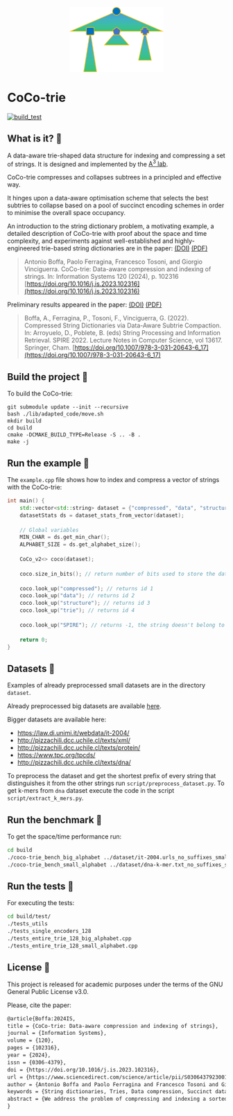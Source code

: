 <p align="center">
  <img src="https://github.com/aboffa/CoCo-trie/blob/main/static/coco-logo.png" height=150  alt="CoCo-trie logo"/>
</p>

# CoCo-trie

[![build_test](https://github.com/aboffa/CoCo-trie/actions/workflows/build_test.yml/badge.svg)](https://github.com/aboffa/CoCo-trie/actions/workflows/build_test.yml)

## What is it? 📣

A data-aware trie-shaped data structure for indexing and compressing a set of strings. It is designed and implemented by the [A<sup>3</sup> lab](http://acube.di.unipi.it/). 

CoCo-trie compresses and collapses subtrees in a principled and effective  way.

It hinges upon a data-aware optimisation scheme that selects the best subtries to collapse based on a pool of succinct encoding schemes in order to minimise the overall space occupancy.

An introduction to the string dictionary problem, a motivating example, a detailed description of CoCo-trie with proof about the space and time complexity, and experiments against well-established and highly-engineered trie-based string dictionaries are in the paper: [(DOI)](https://doi.org/10.1016/j.is.2023.102316) [(PDF)](https://pages.di.unipi.it/boffa/files/IS.pdf)

>  Antonio Boffa, Paolo Ferragina, Francesco Tosoni, and Giorgio Vinciguerra. CoCo-trie: Data-aware compression and indexing of strings.  In: Information Systems 120 (2024), p. 102316 [https://doi.org/10.1016/j.is.2023.102316](https://doi.org/10.1016/j.is.2023.102316)

Preliminary results appeared in the paper: [(DOI)](https://doi.org/10.1007/978-3-031-20643-6_17) [(PDF)](https://pages.di.unipi.it/boffa/files/SPIRE.pdf)

>  Boffa, A., Ferragina, P., Tosoni, F., Vinciguerra, G. (2022). Compressed String Dictionaries via Data-Aware Subtrie Compaction. In: Arroyuelo, D., Poblete, B. (eds) String Processing and Information Retrieval. SPIRE 2022. Lecture Notes in Computer Science, vol 13617. Springer, Cham. [https://doi.org/10.1007/978-3-031-20643-6_17](https://doi.org/10.1007/978-3-031-20643-6_17)

## Build the project 🔧

To build the CoCo-trie:

```
git submodule update --init --recursive
bash ./lib/adapted_code/move.sh
mkdir build
cd build
cmake -DCMAKE_BUILD_TYPE=Release -S .. -B .
make -j
```

## Run the example 🏃

The `example.cpp` file shows how to index and compress a vector of strings with the CoCo-trie:


```c++
int main() {
    std::vector<std::string> dataset = {"compressed", "data", "structure", "trie"};
    datasetStats ds = dataset_stats_from_vector(dataset);

    // Global variables
    MIN_CHAR = ds.get_min_char();
    ALPHABET_SIZE = ds.get_alphabet_size();

    CoCo_v2<> coco(dataset);

    coco.size_in_bits(); // return number of bits used to store the dataset

    coco.look_up("compressed"); // returns id 1
    coco.look_up("data"); // returns id 2
    coco.look_up("structure"); // returns id 3
    coco.look_up("trie"); // returns id 4

    coco.look_up("SPIRE"); // returns -1, the string doesn't belong to the set

    return 0;
}

```

## Datasets 💽
Examples of already preprocessed small datasets are in the directory `dataset`.

Already preprocessed big datasets are available [here](https://drive.google.com/drive/folders/1x2tCAMyltD-bu1pYc7A9_4DcZJOqElna?usp=share_link).

Bigger datasets are available here:

- https://law.di.unimi.it/webdata/it-2004/
- http://pizzachili.dcc.uchile.cl/texts/xml/
- http://pizzachili.dcc.uchile.cl/texts/protein/
- https://www.tpc.org/tpcds/
- http://pizzachili.dcc.uchile.cl/texts/dna/

To preprocess the dataset and get the shortest prefix of every string that distinguishes it from the other strings run `script/preprocess_dataset.py`.
To get k-mers from `dna` dataset execute the code in the script `script/extract_k_mers.py`.


## Run the benchmark 🚀

 To get the space/time performance run:
```bash
cd build
./coco-trie_bench_big_alphabet ../dataset/it-2004.urls_no_suffixes_small
./coco-trie_bench_small_alphabet ../dataset/dna-k-mer.txt_no_suffixes_small
```

## Run the tests 🛫
For executing the tests:

```bash
cd build/test/
./tests_utils
./tests_single_encoders_128
./tests_entire_trie_128_big_alphabet.cpp
./tests_entire_trie_128_small_alphabet.cpp
```

## License 🪪

This project is released for academic purposes under the terms of the GNU General Public License v3.0.

Please, cite the paper:

```tex
@article{Boffa:2024IS,
title = {CoCo-trie: Data-aware compression and indexing of strings},
journal = {Information Systems},
volume = {120},
pages = {102316},
year = {2024},
issn = {0306-4379},
doi = {https://doi.org/10.1016/j.is.2023.102316},
url = {https://www.sciencedirect.com/science/article/pii/S0306437923001527},
author = {Antonio Boffa and Paolo Ferragina and Francesco Tosoni and Giorgio Vinciguerra},
keywords = {String dictionaries, Tries, Data compression, Succinct data structures, Key-value stores},
abstract = {We address the problem of compressing and indexing a sorted dictionary of strings to support efficient lookups and more sophisticated operations, such as prefix, predecessor, and range searches. This problem occurs as a key task in a plethora of applications, and thus it has been deeply investigated in the literature since the introduction of tries in the ’60s. We introduce a new data structure, called the COmpressed COllapsed Trie (CoCo-trie), that hinges on a pool of techniques to compress subtries (of arbitrary depth) into succinctly-encoded and efficiently-searchable trie macro-nodes with a possibly large fan-out. Then, we observe that the choice of the subtries to compress depends on the trie structure and its edge labels. Hence, we develop a data-aware optimisation approach that selects the best subtries to compress via the above pool of succinct encodings, with the overall goal of minimising the total space occupancy and still achieving efficient query time. We also investigate some variants of this approach that induce interesting space–time trade-offs in the CoCo-trie design. Our experimental evaluation on six diverse and large datasets (representing URLs, XML data, DNA and protein sequences, database records, and search-engine dictionaries) shows that the space–time performance of well-established and highly-engineered data structures solving this problem is very input-sensitive. Conversely, our CoCo-trie provides a robust and uniform improvement over all competitors for half of the datasets, and it results on the Pareto space–time frontier for the others, thus offering new competitive trade-offs.}
}
```
